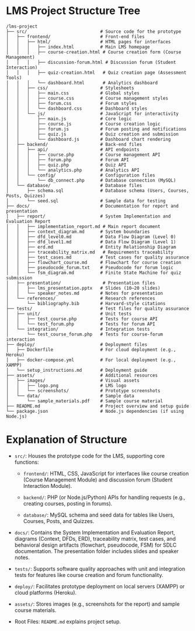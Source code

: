 # LMS Project Structure Tree

```text
/lms-project
├── src/                            # Source code for the prototype
│   ├── frontend/                   # Front-end files
│   │   ├── html/                   # HTML pages for interfaces
│   │   │   ├── index.html          # Main LMS homepage
│   │   │   ├── course-creation.html # Course creation form (Course Management)
│   │   │   ├── discussion-forum.html # Discussion forum (Student Interaction)
│   │   │   ├── quiz-creation.html   # Quiz creation page (Assessment Tools)
│   │   │   └── dashboard.html       # Analytics dashboard
│   │   ├── css/                    # Stylesheets
│   │   │   ├── main.css            # Global styles
│   │   │   ├── course.css          # Course management styles
│   │   │   ├── forum.css           # Forum styles
│   │   │   └── dashboard.css       # Dashboard styles
│   │   └── js/                     # JavaScript for interactivity
│   │       ├── main.js             # Core logic
│   │       ├── course.js           # Course creation logic
│   │       ├── forum.js            # Forum posting and notifications
│   │       ├── quiz.js             # Quiz creation and submission
│   │       └── dashboard.js        # Dashboard chart rendering
│   ├── backend/                    # Back-end files
│   │   ├── api/                    # API endpoints
│   │   │   ├── course.php          # Course management API
│   │   │   ├── forum.php           # Forum API
│   │   │   ├── quiz.php            # Quiz API
│   │   │   └── analytics.php       # Analytics API
│   │   └── config/                 # Configuration files
│   │       └── db_connect.php      # Database connection (MySQL)
│   └── database/                   # Database files
│       ├── schema.sql              # Database schema (Users, Courses, Posts, Quizzes)
│       └── seed.sql                # Sample data for testing
├── docs/                           # Documentation for report and presentation
│   ├── report/                     # System Implementation and Evaluation Report
│   │   ├── implementation_report.md # Main report document
│   │   ├── context_diagram.md      # System boundaries
│   │   ├── dfd_level0.md           # Data Flow Diagram (Level 0)
│   │   ├── dfd_level1.md           # Data Flow Diagram (Level 1)
│   │   ├── erd.md                  # Entity Relationship Diagram
│   │   ├── traceability_matrix.md   # Requirements traceability
│   │   ├── test_cases.md           # Test cases for quality assurance
│   │   ├── flowchart_course.md     # Flowchart for course creation
│   │   ├── pseudocode_forum.txt    # Pseudocode for forum logic
│   │   └── fsm_diagram.md          # Finite State Machine for quiz submission
│   ├── presentation/                # Presentation files
│   │   ├── lms_presentation.pptx   # Slides (10–20 slides)
│   │   └── speaker_notes.md        # Notes for presentation
│   └── references/                 # Research references
│       └── bibliography.bib        # Harvard-style citations
├── tests/                          # Test files for quality assurance
│   ├── unit/                       # Unit tests
│   │   ├── test_course.php         # Tests for course API
│   │   └── test_forum.php          # Tests for forum API
│   └── integration/                # Integration tests
│       └── test_course_forum.php   # Tests for course-forum interaction
├── deploy/                         # Deployment files
│   ├── Dockerfile                  # For cloud deployment (e.g., Heroku)
│   ├── docker-compose.yml          # For local deployment (e.g., XAMPP)
│   └── setup_instructions.md       # Deployment guide
├── assets/                         # Additional resources
│   ├── images/                     # Visual assets
│   │   ├── logo.png                # LMS logo
│   │   └── screenshots/            # Prototype screenshots
│   └── data/                       # Sample data
│       └── sample_materials.pdf    # Sample course material
├── README.md                       # Project overview and setup guide
└── package.json                    # Node.js dependencies (if using Node.js)
```

# Explanation of Structure

- `src/`: Houses the prototype code for the LMS, supporting core functions:
    - `frontend/`: HTML, CSS, JavaScript for interfaces like course creation (Course Management Module) and discussion forum (Student Interaction Module).

    - `backend/`: PHP (or Node.js/Python) APIs for handling requests (e.g., creating courses, posting in forums).

    - `database/`: MySQL schema and seed data for tables like Users, Courses, Posts, and Quizzes.

- `docs/`: Contains the System Implementation and Evaluation Report, diagrams (Context, DFDs, ERD), traceability matrix, test cases, and behavioral design artifacts (flowchart, pseudocode, FSM) for SDLC documentation. The presentation folder includes slides and speaker notes.

- `tests/`: Supports software quality approaches with unit and integration tests for features like course creation and forum functionality.

- `deploy/`: Facilitates prototype deployment on local servers (XAMPP) or cloud platforms (Heroku).

- `assets/`: Stores images (e.g., screenshots for the report) and sample course materials.
- Root Files: `README.md` explains project setup.